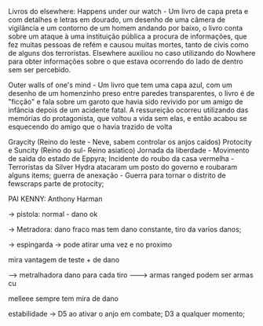 Livros do elsewhere:
Happens under our watch - Um livro de capa preta e com detalhes e letras em dourado, um desenho de uma câmera de vigilância e um contorno de um homem andando por baixo, o livro conta sobre um ataque à uma instituição pública a procura de informações, que fez muitas pessoas de refém e causou muitas mortes, tanto de civis como de alguns dos terroristas. Elsewhere auxiliou no caso utilizando do Nowhere para obter informações sobre o que estava ocorrendo do lado de dentro sem ser percebido.

Outer walls of one's mind - Um livro que tem uma capa azul, com um desenho de um homenzinho preso entre paredes transparentes, o livro é de "ficção" e fala sobre um garoto que havia sido revivido por um amigo de infância depois de um acidente fatal. A ressureição ocorreu utilizando das memórias do protagonista, que voltou a vida sem elas, e então acabou se esquecendo do amigo que o havia trazido de volta

Graycity (Reino do leste - Neve, sabem controlar os anjos caidos) Protocity e Suncity (Reino do sul- Reino asiatico)
Jornada da liberdade - Movimento de saida do estado de Eppyra;
Incidente do roubo da casa vermelha - Terroristas da Silver Hydra atacaram um posto do governo e roubaram alguns items;
guerra de anexação - Guerra para tornar o distrito de fewscraps parte de protocity;

PAI KENNY: Anthony Harman

-> pistola: normal - dano ok

-> Metradora: dano fraco mas tem dano constante, tiro da varios danos;

-> espingarda -> pode atirar uma vez e no proximo

mira vantagem de teste + de dano

--> metralhadora dano para cada tiro
---> armas ranged podem ser armas cu

melleee sempre tem mira de dano

estabilidade -> D5 ao ativar o anjo em combate; D3 a qualquer momento;
